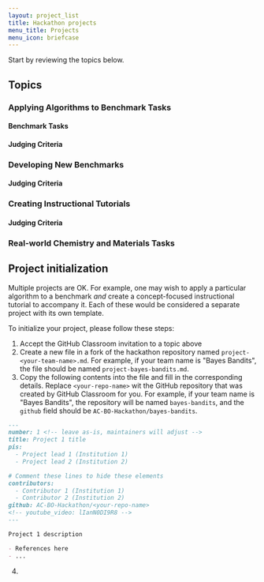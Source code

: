 ```yaml
---
layout: project_list
title: Hackathon projects
menu_title: Projects
menu_icon: briefcase
---
```


Start by reviewing the topics below.

## Topics

### Applying Algorithms to Benchmark Tasks

#### Benchmark Tasks

#### Judging Criteria

### Developing New Benchmarks

#### Judging Criteria

### Creating Instructional Tutorials

#### Judging Criteria

### Real-world Chemistry and Materials Tasks

## Project initialization

Multiple projects are OK. For example, one may wish to apply a particular algorithm to a benchmark *and* create a concept-focused instructional tutorial to accompany it. Each of these would be considered a separate project with its own template.

To initialize your project, please follow these steps:
1. Accept the GitHub Classroom invitation to a topic above
2. Create a new file in a fork of the hackathon repository named `project-<your-team-name>.md`. For example, if your team name is "Bayes Bandits", the file should be named `project-bayes-bandits.md`.
3. Copy the following contents into the file and fill in the corresponding details. Replace `<your-repo-name>` wit the GitHub repository that was created by GitHub Classroom for you. For example, if your team name is "Bayes Bandits", the repository will be named `bayes-bandits`, and the `github` field should be `AC-BO-Hackathon/bayes-bandits`.

```markdown
---
number: 1 <!-- leave as-is, maintainers will adjust -->
title: Project 1 title
pis:
  - Project lead 1 (Institution 1)
  - Project lead 2 (Institution 2)

# Comment these lines to hide these elements
contributors:
  - Contributor 1 (Institution 1)
  - Contributor 2 (Institution 2)
github: AC-BO-Hackathon/<your-repo-name>
<!-- youtube_video: lIanN0DI9R8 -->
---

Project 1 description

- References here
- ...
```

4. 